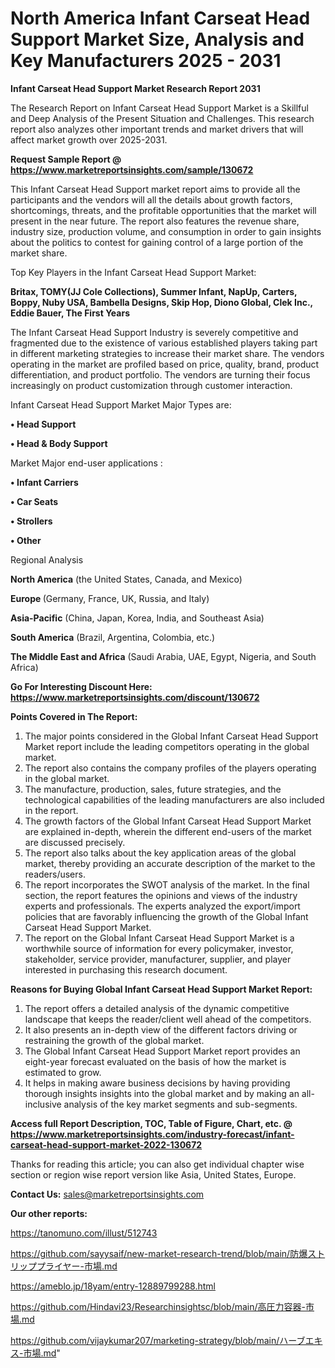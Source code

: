# North America Infant Carseat Head Support Market Size, Analysis and Key Manufacturers 2025 - 2031

<strong>Infant Carseat Head Support Market Research Report 2031</strong>

The Research Report on Infant Carseat Head Support Market is a Skillful and Deep Analysis of the Present Situation and Challenges. This research report also analyzes other important trends and market drivers that will affect market growth over 2025-2031.

<strong>Request Sample Report @ <a href=https://www.marketreportsinsights.com/sample/130672>https://www.marketreportsinsights.com/sample/130672</a></strong>

This Infant Carseat Head Support market report aims to provide all the participants and the vendors will all the details about growth factors, shortcomings, threats, and the profitable opportunities that the market will present in the near future. The report also features the revenue share, industry size, production volume, and consumption in order to gain insights about the politics to contest for gaining control of a large portion of the market share.

Top Key Players in the Infant Carseat Head Support Market:

<strong>Britax, TOMY(JJ Cole Collections), Summer Infant, NapUp, Carters, Boppy, Nuby USA, Bambella Designs, Skip Hop, Diono Global, Clek Inc., Eddie Bauer, The First Years</strong>

The Infant Carseat Head Support Industry is severely competitive and fragmented due to the existence of various established players taking part in different marketing strategies to increase their market share. The vendors operating in the market are profiled based on price, quality, brand, product differentiation, and product portfolio. The vendors are turning their focus increasingly on product customization through customer interaction.

Infant Carseat Head Support Market Major Types are:

<strong>• Head Support

• Head & Body Support</strong>

Market Major end-user applications :

<strong>• Infant Carriers

• Car Seats

• Strollers

• Other</strong>

Regional Analysis

</u><strong><b>North America</b></strong> (the United States, Canada, and Mexico)

<strong><b>Europe </b></strong>(Germany, France, UK, Russia, and Italy)

<strong><b>Asia-Pacific</b></strong> (China, Japan, Korea, India, and Southeast Asia)

<strong><b>South America</b></strong> (Brazil, Argentina, Colombia, etc.)

<strong><b>The Middle East and Africa</b></strong> (Saudi Arabia, UAE, Egypt, Nigeria, and South Africa)

<strong>Go For Interesting Discount Here: <a href=https://www.marketreportsinsights.com/discount/130672>https://www.marketreportsinsights.com/discount/130672</a></strong>

<strong>Points Covered in The Report:</strong>
<ol>
  <li>The major points considered in the Global Infant Carseat Head Support Market report include the leading competitors operating in the global market.</li>
  <li>The report also contains the company profiles of the players operating in the global market.</li>
  <li>The manufacture, production, sales, future strategies, and the technological capabilities of the leading manufacturers are also included in the report.</li>
  <li>The growth factors of the Global Infant Carseat Head Support Market are explained in-depth, wherein the different end-users of the market are discussed precisely.</li>
  <li>The report also talks about the key application areas of the global market, thereby providing an accurate description of the market to the readers/users.</li>
  <li>The report incorporates the SWOT analysis of the market. In the final section, the report features the opinions and views of the industry experts and professionals. The experts analyzed the export/import policies that are favorably influencing the growth of the Global Infant Carseat Head Support Market.</li>
  <li>The report on the Global Infant Carseat Head Support Market is a worthwhile source of information for every policymaker, investor, stakeholder, service provider, manufacturer, supplier, and player interested in purchasing this research document.</li>
</ol>
<strong>Reasons for Buying Global Infant Carseat Head Support Market Report:</strong>

<ol>
  <li>The report offers a detailed analysis of the dynamic competitive landscape that keeps the reader/client well ahead of the competitors.</li>
  <li>It also presents an in-depth view of the different factors driving or restraining the growth of the global market.</li>
  <li>The Global Infant Carseat Head Support Market report provides an eight-year forecast evaluated on the basis of how the market is estimated to grow.</li>
  <li>It helps in making aware business decisions by having providing thorough insights insights into the global market and by making an all-inclusive analysis of the key market segments and sub-segments.</li>
</ol>
<strong>Access full Report Description, TOC, Table of Figure, Chart, etc. @ <a href=https://www.marketreportsinsights.com/industry-forecast/infant-carseat-head-support-market-2022-130672>https://www.marketreportsinsights.com/industry-forecast/infant-carseat-head-support-market-2022-130672</a></strong>


Thanks for reading this article; you can also get individual chapter wise section or region wise report version like Asia, United States, Europe.

<strong>Contact Us:</strong>
sales@marketreportsinsights.com

<strong>Our other reports:</strong>

<a href=https://tanomuno.com/illust/512743>https://tanomuno.com/illust/512743</a>

<a href=https://github.com/sayysaif/new-market-research-trend/blob/main/防爆ストリッププライヤー-市場.md>https://github.com/sayysaif/new-market-research-trend/blob/main/防爆ストリッププライヤー-市場.md</a>

<a href=https://ameblo.jp/18yam/entry-12889799288.html>https://ameblo.jp/18yam/entry-12889799288.html</a>

<a href=https://github.com/Hindavi23/Researchinsightsc/blob/main/高圧力容器-市場.md>https://github.com/Hindavi23/Researchinsightsc/blob/main/高圧力容器-市場.md</a>

<a href=https://github.com/vijaykumar207/marketing-strategy/blob/main/ハーブエキス-市場.md>https://github.com/vijaykumar207/marketing-strategy/blob/main/ハーブエキス-市場.md</a>"
